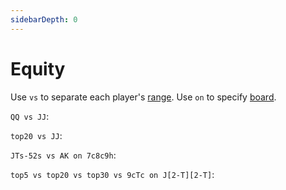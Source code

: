 ```yaml
---
sidebarDepth: 0
---
```


# Equity

Use <code>vs</code> to separate each player's [range](/ranges/abbreviations). Use <code>on</code> to specify [board](/boards).

<code>QQ vs JJ</code>:

<qqvsjj-1/>

<code>top20 vs JJ</code>:

<top20vsjj-1/>

<code>JTs-52s vs AK on 7c8c9h</code>:

<jts52s-1/>

<code>top5 vs top20 vs top30 vs 9cTc on J[2-T][2-T]</code>:

<top5vstop20-1/>
